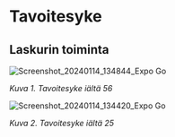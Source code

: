 # Tavoitesyke

## Laskurin toiminta 

![Screenshot_20240114_134844_Expo Go](https://github.com/lavia1/Tavoitesyke/assets/127945558/f2f768e6-d89d-4919-a2b7-14bf6554279f)

*Kuva 1. Tavoitesyke iältä 56*

![Screenshot_20240114_134420_Expo Go](https://github.com/lavia1/Tavoitesyke/assets/127945558/fab2c9a6-9bf0-4872-a719-cf12c3fe98e4)

*Kuva 2. Tavoitesyke iältä 25*
